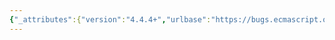 ```yaml
---
{"_attributes":{"version":"4.4.4+","urlbase":"https://bugs.ecmascript.org/","maintainer":"dherman@mozilla.com"},"bug":{"bug_id":1316,"creation_ts":"2013-03-15 01:51:00 -0700","short_desc":"12.6.4: \"%iterator%\"","delta_ts":"2013-05-14 18:13:49 -0700","product":"Draft for 6th Edition","component":"editorial issue","version":"Rev 14: March 8, 2013 Draft","rep_platform":"All","op_sys":"All","bug_status":"RESOLVED","resolution":"FIXED","priority":"Normal","bug_severity":"normal","everconfirmed":true,"reporter":{"uid":"jmdyck","name":"Michael Dyck"},"assigned_to":{"uid":"allen","name":"Allen Wirfs-Brock"},"long_desc":[{"commentid":3458,"comment_count":0,"who":{"uid":"jmdyck","name":"Michael Dyck"},"bug_when":"2013-03-15 01:51:42 -0700","thetext":"In 12.6.4 \"The for-in and for-of Statements\",\nunder \"Runtime Semantics: For In/Of Expression Evaluation Abstract Operation\",\nstep 7.b says:\n    Let keys be the result of performing Invoke with arguments\n    obj, %iterator%, and an empty List.\n\n\n\"%iterator%\" doesn't appear in Table 11. I think you mean @@iterator."},{"commentid":3788,"comment_count":1,"who":{"uid":"allen","name":"Allen Wirfs-Brock"},"bug_when":"2013-05-12 15:05:51 -0700","thetext":"fixed in rev15 editor's draft"},{"commentid":3949,"comment_count":2,"who":{"uid":"allen","name":"Allen Wirfs-Brock"},"bug_when":"2013-05-14 18:13:49 -0700","thetext":"resolved in rev 15, May 14, 2013 draft"}]}}
---
```


